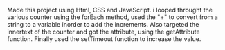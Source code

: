 Made this project using Html, CSS and JavaScript. 
i looped throught the various counter using the forEach method, used the "+" to convert from a string to a variable inorder to add the increments.
Also targeted the innertext of the counter and got the attribute, using the getAttribute function.
Finally used the setTimeout function to increase the value.